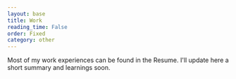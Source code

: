 ```yaml
---
layout: base
title: Work
reading_time: False
order: Fixed
category: other
---
```


Most of my work experiences can be found in the Resume. I'll update here a short summary and learnings soon.

